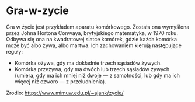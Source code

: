 # Gra-w-zycie

Gra w życie jest przykładem aparatu komórkowego. Została ona wymyślona przez Johna Hortona Conwaya, brytyjskiego matematyka, w 1970 roku. Odbywa się ona na kwadratowej siatce komórek, gdzie każda komórka może być albo żywa, albo martwa. Ich zachowaniem kierują następujące reguły:

- Komórka ożywa, gdy ma dokładnie trzech sąsiadów żywych.
- Komórka przeżywa, gdy ma dwóch lub trzech sąsiadów żywych (umiera, gdy ma ich mniej niż dwoje — z samotności, lub gdy ma ich więcej niż czworo — z przeludnienia).

Zrodlo: https://www.mimuw.edu.pl/~ajank/zycie/
